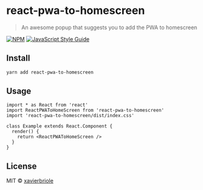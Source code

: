 # react-pwa-to-homescreen

> An awesome popup that suggests you to add the PWA to homescreen

[![NPM](https://img.shields.io/npm/v/react-pwa-to-homescreen.svg)](https://www.npmjs.com/package/react-pwa-to-homescreen) [![JavaScript Style Guide](https://img.shields.io/badge/code_style-standard-brightgreen.svg)](https://standardjs.com)

## Install

```bash
yarn add react-pwa-to-homescreen
```

## Usage

```tsx
import * as React from 'react'
import ReactPWAToHomeScreen from 'react-pwa-to-homescreen'
import 'react-pwa-to-homescreen/dist/index.css'

class Example extends React.Component {
  render() {
    return <ReactPWAToHomeScreen />
  }
}
```

## License

MIT © [xavierbriole](https://github.com/xavierbriole)

